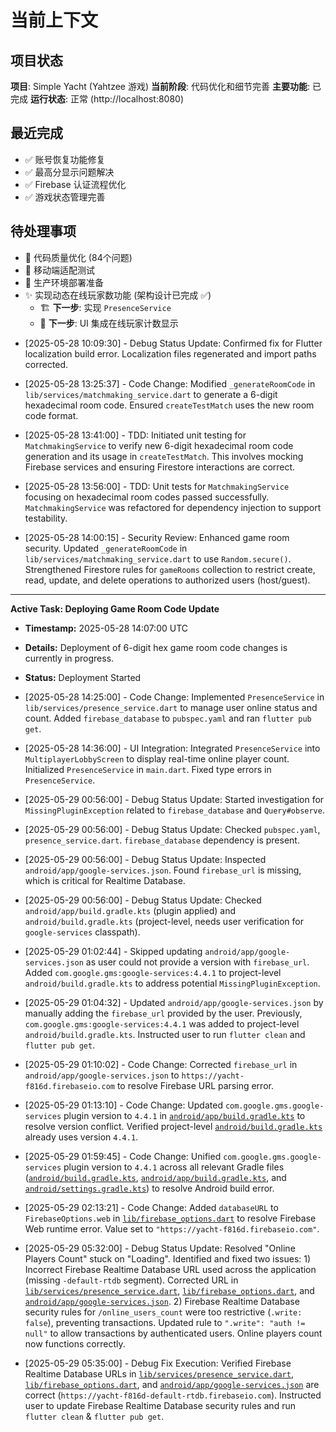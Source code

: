 # 当前上下文

## 项目状态

**项目**: Simple Yacht (Yahtzee 游戏)
**当前阶段**: 代码优化和细节完善
**主要功能**: 已完成
**运行状态**: 正常 (http://localhost:8080)

## 最近完成

- ✅ 账号恢复功能修复
- ✅ 最高分显示问题解决
- ✅ Firebase 认证流程优化
- ✅ 游戏状态管理完善

## 待处理事项

- 🔧 代码质量优化 (84个问题)
- 📱 移动端适配测试
- 🚀 生产环境部署准备
- ✨ 实现动态在线玩家数功能 (架构设计已完成 ✅)
  - 🏗️ **下一步**: 实现 `PresenceService`
  - 🎨 **下一步**: UI 集成在线玩家计数显示

* [2025-05-28 10:09:30] - Debug Status Update: Confirmed fix for Flutter localization build error. Localization files regenerated and import paths corrected.

* [2025-05-28 13:25:37] - Code Change: Modified `_generateRoomCode` in `lib/services/matchmaking_service.dart` to generate a 6-digit hexadecimal room code. Ensured `createTestMatch` uses the new room code format.

* [2025-05-28 13:41:00] - TDD: Initiated unit testing for `MatchmakingService` to verify new 6-digit hexadecimal room code generation and its usage in `createTestMatch`. This involves mocking Firebase services and ensuring Firestore interactions are correct.

* [2025-05-28 13:56:00] - TDD: Unit tests for `MatchmakingService` focusing on hexadecimal room codes passed successfully. `MatchmakingService` was refactored for dependency injection to support testability.

* [2025-05-28 14:00:15] - Security Review: Enhanced game room security. Updated `_generateRoomCode` in `lib/services/matchmaking_service.dart` to use `Random.secure()`. Strengthened Firestore rules for `gameRooms` collection to restrict create, read, update, and delete operations to authorized users (host/guest).

---
**Active Task: Deploying Game Room Code Update**
*   **Timestamp:** 2025-05-28 14:07:00 UTC
*   **Details:** Deployment of 6-digit hex game room code changes is currently in progress.
*   **Status:** Deployment Started

* [2025-05-28 14:25:00] - Code Change: Implemented `PresenceService` in `lib/services/presence_service.dart` to manage user online status and count. Added `firebase_database` to `pubspec.yaml` and ran `flutter pub get`.

* [2025-05-28 14:36:00] - UI Integration: Integrated `PresenceService` into `MultiplayerLobbyScreen` to display real-time online player count. Initialized `PresenceService` in `main.dart`. Fixed type errors in `PresenceService`.

* [2025-05-29 00:56:00] - Debug Status Update: Started investigation for `MissingPluginException` related to `firebase_database` and `Query#observe`.
* [2025-05-29 00:56:00] - Debug Status Update: Checked `pubspec.yaml`, `presence_service.dart`. `firebase_database` dependency is present.
* [2025-05-29 00:56:00] - Debug Status Update: Inspected `android/app/google-services.json`. Found `firebase_url` is missing, which is critical for Realtime Database.
* [2025-05-29 00:56:00] - Debug Status Update: Checked `android/app/build.gradle.kts` (plugin applied) and `android/build.gradle.kts` (project-level, needs user verification for `google-services` classpath).

* [2025-05-29 01:02:44] - Skipped updating `android/app/google-services.json` as user could not provide a version with `firebase_url`. Added `com.google.gms:google-services:4.4.1` to project-level `android/build.gradle.kts` to address potential `MissingPluginException`.

* [2025-05-29 01:04:32] - Updated `android/app/google-services.json` by manually adding the `firebase_url` provided by the user. Previously, `com.google.gms:google-services:4.4.1` was added to project-level `android/build.gradle.kts`. Instructed user to run `flutter clean` and `flutter pub get`.

* [2025-05-29 01:10:02] - Code Change: Corrected `firebase_url` in `android/app/google-services.json` to `https://yacht-f816d.firebaseio.com` to resolve Firebase URL parsing error.

* [2025-05-29 01:13:10] - Code Change: Updated `com.google.gms.google-services` plugin version to `4.4.1` in [`android/app/build.gradle.kts`](android/app/build.gradle.kts:1) to resolve version conflict. Verified project-level [`android/build.gradle.kts`](android/build.gradle.kts:1) already uses version `4.4.1`.

* [2025-05-29 01:59:45] - Code Change: Unified `com.google.gms.google-services` plugin version to `4.4.1` across all relevant Gradle files ([`android/build.gradle.kts`](android/build.gradle.kts:1), [`android/app/build.gradle.kts`](android/app/build.gradle.kts:1), and [`android/settings.gradle.kts`](android/settings.gradle.kts:1)) to resolve Android build error.

* [2025-05-29 02:13:21] - Code Change: Added `databaseURL` to `FirebaseOptions.web` in [`lib/firebase_options.dart`](lib/firebase_options.dart:58) to resolve Firebase Web runtime error. Value set to `"https://yacht-f816d.firebaseio.com"`.

* [2025-05-29 05:32:00] - Debug Status Update: Resolved "Online Players Count" stuck on "Loading". Identified and fixed two issues: 1) Incorrect Firebase Realtime Database URL used across the application (missing `-default-rtdb` segment). Corrected URL in [`lib/services/presence_service.dart`](lib/services/presence_service.dart:1), [`lib/firebase_options.dart`](lib/firebase_options.dart:1), and [`android/app/google-services.json`](android/app/google-services.json:1). 2) Firebase Realtime Database security rules for `/online_users_count` were too restrictive (`.write: false`), preventing transactions. Updated rule to `".write": "auth != null"` to allow transactions by authenticated users. Online players count now functions correctly.
* [2025-05-29 05:35:00] - Debug Fix Execution: Verified Firebase Realtime Database URLs in [`lib/services/presence_service.dart`](lib/services/presence_service.dart:182), [`lib/firebase_options.dart`](lib/firebase_options.dart:58), and [`android/app/google-services.json`](android/app/google-services.json:4) are correct (`https://yacht-f816d-default-rtdb.firebaseio.com`). Instructed user to update Firebase Realtime Database security rules and run `flutter clean` & `flutter pub get`.
